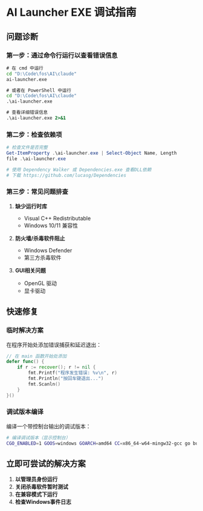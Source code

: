 # AI Launcher EXE 调试指南

## 问题诊断

### 第一步：通过命令行运行以查看错误信息

```cmd
# 在 cmd 中运行
cd "D:\Code\fos\AI\claude"
ai-launcher.exe

# 或者在 PowerShell 中运行
cd "D:\Code\fos\AI\claude"
.\ai-launcher.exe

# 查看详细错误信息
.\ai-launcher.exe 2>&1
```

### 第二步：检查依赖项

```powershell
# 检查文件是否完整
Get-ItemProperty .\ai-launcher.exe | Select-Object Name, Length
file .\ai-launcher.exe

# 使用 Dependency Walker 或 Dependencies.exe 查看DLL依赖
# 下载 https://github.com/lucasg/Dependencies
```

### 第三步：常见问题排查

1. **缺少运行时库**
   - Visual C++ Redistributable
   - Windows 10/11 兼容性

2. **防火墙/杀毒软件阻止**
   - Windows Defender
   - 第三方杀毒软件

3. **GUI相关问题**
   - OpenGL 驱动
   - 显卡驱动

## 快速修复

### 临时解决方案
在程序开始处添加错误捕获和延迟退出：

```go
// 在 main 函数开始处添加
defer func() {
    if r := recover(); r != nil {
        fmt.Printf("程序发生错误: %v\n", r)
        fmt.Println("按回车键退出...")
        fmt.Scanln()
    }
}()
```

### 调试版本编译
编译一个带控制台输出的调试版本：

```bash
# 编译调试版本（显示控制台）
CGO_ENABLED=1 GOOS=windows GOARCH=amd64 CC=x86_64-w64-mingw32-gcc go build -ldflags="-H windowsgui" -v -o ai-launcher-debug.exe ./cmd/gui
```

## 立即可尝试的解决方案

1. **以管理员身份运行**
2. **关闭杀毒软件暂时测试**
3. **在兼容模式下运行**
4. **检查Windows事件日志**